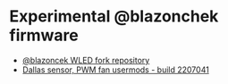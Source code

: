 # Experimental @blazonchek firmware

- [@blazoncek WLED fork repository](https://github.com/blazoncek/WLED)
- [Dallas sensor, PWM fan usermods - build 2207041](https://github.com/srg74/WLED-ESP32-universal-controller/blob/main/Firmware/%40blazoncek/bins/WLED_0.14.0-bl0_esp32_WLED_dev_board_01.bin)
